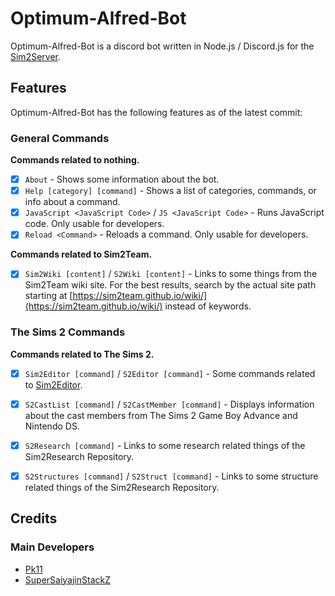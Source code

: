 # Optimum-Alfred-Bot

Optimum-Alfred-Bot is a discord bot written in Node.js / Discord.js for the [Sim2Server](https://sim2team.github.io/wiki/server).


## Features
Optimum-Alfred-Bot has the following features as of the latest commit:


### General Commands

**Commands related to nothing.**

- [x] `About` - Shows some information about the bot.
- [x] `Help [category] [command]` - Shows a list of categories, commands, or info about a command.
- [x] `JavaScript <JavaScript Code>` / `JS <JavaScript Code>` - Runs JavaScript code. Only usable for developers.
- [x] `Reload <Command>` - Reloads a command. Only usable for developers.

**Commands related to Sim2Team.**

- [x] `Sim2Wiki [content]` / `S2Wiki [content]` - Links to some things from the Sim2Team wiki site. For the best results, search by the actual site path starting at [https://sim2team.github.io/wiki/](https://sim2team.github.io/wiki/) instead of keywords.

### The Sims 2 Commands

**Commands related to The Sims 2.**

- [x] `Sim2Editor [command]` / `S2Editor [command]` - Some commands related to [Sim2Editor](https://sim2team.github.io/sim2editor/).
- [x] `S2CastList [command]` / `S2CastMember [command]` - Displays information about the cast members from The Sims 2 Game Boy Advance and Nintendo DS.
- [x] `S2Research [command]` - Links to some research related things of the Sim2Research Repository.
- [x] `S2Structures [command]` / `S2Struct [command]` - Links to some structure related things of the Sim2Research Repository.


## Credits
### Main Developers
- [Pk11](https://github.com/Epicpkmn11)
- [SuperSaiyajinStackZ](https://github.com/SuperSaiyajinStackZ)